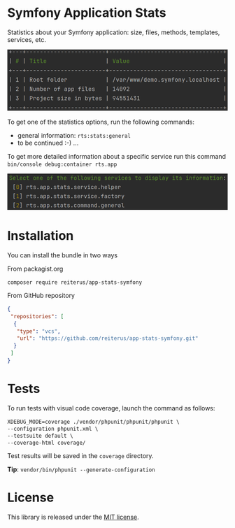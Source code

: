 # Symfony Application Stats

Statistics about your Symfony application: size, files, methods, templates, services, etc.

![General Statistics](img-table-general.png)

To get one of the statistics options, run the following commands:
- general information: `rts:stats:general`
- to be continued :-) ...

To get more detailed information about a specific service run this command `bin/console debug:container rts.app`

![General Statistics](img-services.png)

# Installation
You can install the bundle in two ways

From packagist.org
```shell
composer require reiterus/app-stats-symfony
```

From GitHub repository
```json
{
 "repositories": [
  {
   "type": "vcs",
   "url": "https://github.com/reiterus/app-stats-symfony.git"
  }
 ]
}
```

# Tests

To run tests with visual code coverage, launch the command as follows:

```shell
XDEBUG_MODE=coverage ./vendor/phpunit/phpunit/phpunit \
--configuration phpunit.xml \
--testsuite default \
--coverage-html coverage/
```

Test results will be saved in the `coverage` directory.

**Tip**: `vendor/bin/phpunit --generate-configuration`

# License

This library is released under the [MIT license](LICENSE).
